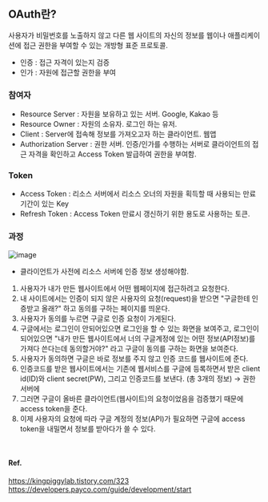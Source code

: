 ## OAuth란?
사용자가 비밀번호를 노출하지 않고 다른 웹 사이트의 자신의 정보를 웹이나 애플리케이션에 접근 권한을 부여할 수 있는 개방형 표준 프로토콜.
- 인증 : 접근 자격이 있는지 검증
- 인가 : 자원에 접근할 권한을 부여

### 참여자
- Resource Server : 자원을 보유하고 있는 서버. Google, Kakao 등
- Resource Owner : 자원의 소유자. 로그인 하는 유저.
- Client : Server에 접속해 정보를 가져오고자 하는 클라이언트. 웹앱
- Authorization Server : 권한 서버. 인증/인가를 수행하는 서버로 클라이언트의 접근 자격을 확인하고 Access Token 발급하여 권한을 부여함.

### Token
- Access Token : 리소스 서버에서 리소스 오너의 자원을 획득할 때 사용되는 만료 기간이 있는 Key
- Refresh Token : Access Token 만료시 갱신하기 위한 용도로 사용하는 토큰.

### 과정
![image](https://user-images.githubusercontent.com/70561950/185392615-e3315edd-dcfc-404d-b75c-c484d53aa5fb.png)

* 클라이언트가 사전에 리소스 서버에 인증 정보 생성해야함.
1. 사용자가 내가 만든 웹사이트에서 어떤 웹페이지에 접근하려고 요청한다.
2. 내 사이트에서는 인증이 되지 않은 사용자의 요청(request)을 받으면 "구글한테 인증받고 올래?" 하고 동의를 구하는 페이지를 띄운다.
3. 사용자가 동의를 누르면 구글로 인증 요청이 가게된다.
4. 구글에서는 로그인이 안되어있으면 로그인을 할 수 있는 화면을 보여주고, 로그인이 되어있으면 "내가 만든 웹사이트에서 너의 구글계정에 있는 어떤 정보(API정보)를 가져다 쓴다는데 동의할거야?" 라고 구글이 동의를 구하는 화면을 보여준다.
5. 사용자가 동의하면 구글은 바로 정보를 주지 않고 인증 코드를 웹사이트에 준다.
6. 인증코드를 받은 웹사이트에서는 기존에 웹서비스를 구글에 등록하면서 받은 client id(ID)와 client secret(PW), 그리고 인증코드를 보낸다. (총 3개의 정보) → 권한 서버에
7. 그러면 구글이 올바른 클라이언트(웹사이트)의 요청이었음을 검증했기 때문에 access token을 준다.
8. 이제 사용자의 요청에 따라 구글 계정의 정보(API)가 필요하면 구글에 access token을 내밀면서 정보를 받아다가 쓸 수 있다.


<br>

#### Ref.
https://kingpiggylab.tistory.com/323
https://developers.payco.com/guide/development/start
